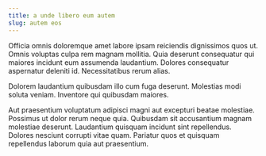 ```yaml
---
title: a unde libero eum autem
slug: autem eos
---
```


Officia omnis doloremque amet labore ipsam reiciendis dignissimos quos ut. Omnis voluptas culpa rem magnam mollitia. Quia deserunt consequatur qui maiores incidunt eum assumenda laudantium. Dolores consequatur aspernatur deleniti id. Necessitatibus rerum alias.

Dolorem laudantium quibusdam illo cum fuga deserunt. Molestias modi soluta veniam. Inventore qui quibusdam maiores.

Aut praesentium voluptatum adipisci magni aut excepturi beatae molestiae. Possimus ut dolor rerum neque quia. Quibusdam sit accusantium magnam molestiae deserunt. Laudantium quisquam incidunt sint repellendus. Dolores nesciunt corrupti vitae quam. Pariatur quos et quisquam repellendus laborum quia aut praesentium.
